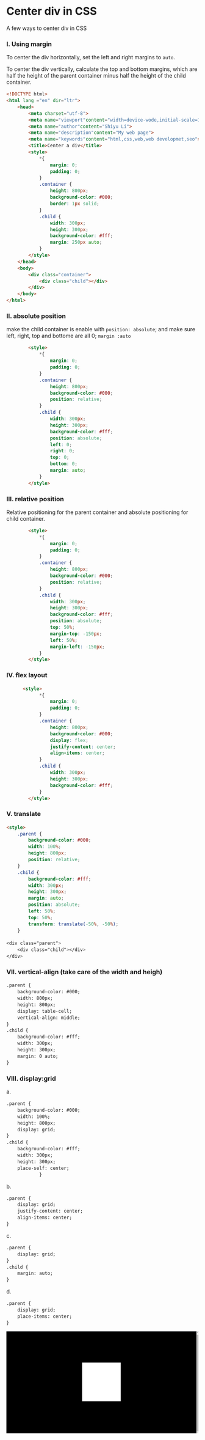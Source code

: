 # Center div in CSS
A few ways to center div in CSS

### Ⅰ. Using margin

To center the div horizontally, set the left and right margins to ```auto```.

To center the div vertically, calculate the top and bottom margins,
which are half the height of the parent container minus half the height of the child container.

```HTML
<!DOCTYPE html> 
<html lang ="en" dir="ltr">
    <head>
        <meta charset="utf-8"> 
        <meta name="viewport"content="width=device-wode,initial-scale=1">
        <meta name="author"content="Shiyu Li">
        <meta name="description"content="My web page">
        <meta name="keywords"content="html,css,web,web developmet,seo">
        <title>Center a div</title>
        <style>
            *{
                margin: 0;
                padding: 0;
            }
            .container {
                height: 800px;
                background-color: #000;
                border: 1px solid;
            }
            .child {
                width: 300px;
                height: 300px;
                background-color: #fff;
                margin: 250px auto;
            }
        </style>
    </head>
    <body>
        <div class="container">
            <div class="child"></div>
        </div>
    </body>
</html> 
```


### Ⅱ. absolute position
make the child container is enable with ```position: absolute```; and make sure left, right, top and bottome are all 0;  ```margin :auto```
```HTML
        <style>
            *{
                margin: 0;
                padding: 0;
            }
            .container {
                height: 800px;
                background-color: #000;
                position: relative;
            }
            .child {
                width: 300px;
                height: 300px;
                background-color: #fff;
                position: absolute;
                left: 0;
                right: 0;
                top: 0;
                bottom: 0;
                margin: auto;
            }
        </style>
```

### Ⅲ. relative position
Relative positioning for the parent container and absolute positioning for child container. 
```HTML
        <style>
            *{
                margin: 0;
                padding: 0;
            }
            .container {
                height: 800px;
                background-color: #000;
                position: relative;
            }
            .child {
                width: 300px;
                height: 300px;
                background-color: #fff;
                position: absolute;
                top: 50%;
                margin-top: -150px;
                left: 50%;
                margin-left: -150px;
            }
        </style>
```

### Ⅳ. flex layout
```HTML
      <style>
            *{
                margin: 0;
                padding: 0;
            }
            .container {
                height: 800px;
                background-color: #000;
                display: flex;
                justify-content: center;
                align-items: center;
            }
            .child {
                width: 300px;
                height: 300px;
                background-color: #fff;
            }
        </style>
```

### Ⅴ. translate 
```HTML
<style>
    .parent {
        background-color: #000;
        width: 100%;
        height: 800px;
        position: relative;
    }
    .child {
        background-color: #fff;
        width: 300px;
        height: 300px;
        margin: auto;
        position: absolute;
        left: 50%; 
        top: 50%;
        transform: translate(-50%, -50%);
    }

<div class="parent">
    <div class="child"></div>
</div>
```

### Ⅶ. vertical-align (take care of the width and heigh)
```HTML
.parent {
    background-color: #000;
    width: 800px;
    height: 800px;
    display: table-cell;
    vertical-align: middle;
}
.child {
    background-color: #fff;
    width: 300px;
    height: 300px;
    margin: 0 auto;
}
```

### Ⅷ. display:grid
a.
```HTML
.parent {
    background-color: #000;
    width: 100%;
    height: 800px;
    display: grid;
}
.child {
    background-color: #fff;
    width: 300px;
    height: 300px;
    place-self: center;
            }
```
b. 
```HTML
.parent {
    display: grid;
    justify-content: center;
    align-items: center;
}
```
c. 
```HTML
.parent {
    display: grid;
}
.child {
    margin: auto;
}
```
d. 
```HTML
.parent {
    display: grid;
    place-items: center;
}
```

![image](https://github.com/ShiyuLi05/center-div-in-css/blob/main/center%20div.png)
